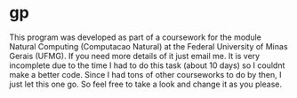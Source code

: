 # gp
This program was developed as part of a coursework for the module Natural Computing (Computacao Natural) at the Federal University of Minas Gerais (UFMG). If you need more details of it just email me. It is very incomplete due to the time I had to do this task (about 10 days) so I couldnt make a better code. Since I had tons of other courseworks to do by then, I just let this one go. So feel free to take a look and change it as you please.
